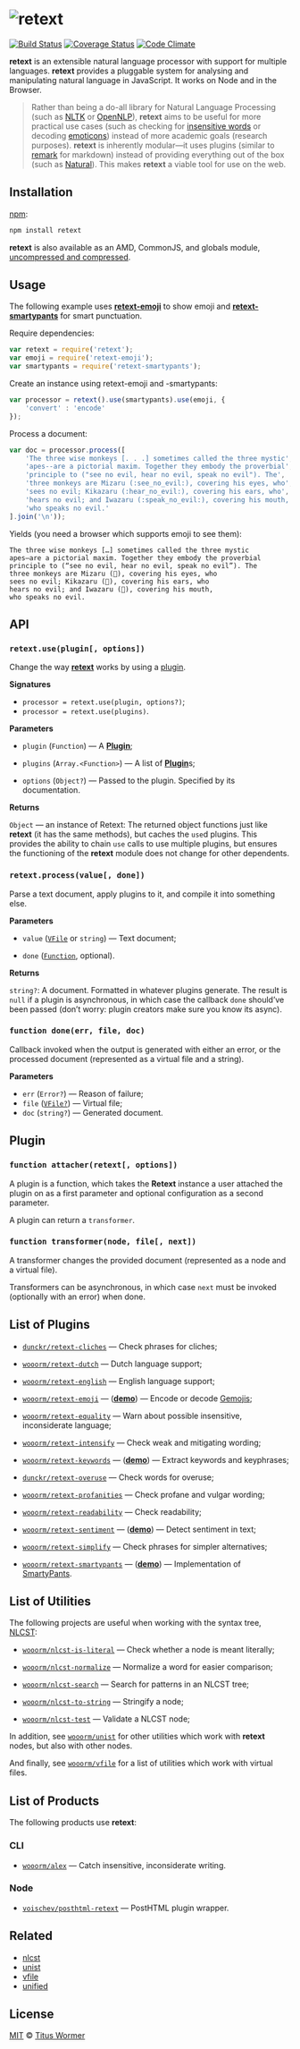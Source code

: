 # ![retext][logo]

[![Build Status][build-badge]][build-status]
[![Coverage Status][coverage-badge]][coverage-status]
[![Code Climate][climate-badge]][climate-status]

**retext** is an extensible natural language processor with support for
multiple languages. **retext** provides a pluggable system for analysing
and manipulating natural language in JavaScript. It works on Node and
in the Browser.

> Rather than being a do-all library for Natural Language Processing
> (such as [NLTK][] or [OpenNLP][]), **retext** aims to be useful for
> more practical use cases (such as checking for [insensitive words][alex]
> or decoding [emoticons][retext-emoji]) instead of more academic
> goals (research purposes).
> **retext** is inherently modular—it uses plugins (similar to
> [remark][] for markdown) instead of providing everything out of
> the box (such as  [Natural][]). This makes **retext** a viable
> tool for use on the web.

## Installation

[npm][]:

```bash
npm install retext
```

**retext** is also available as an AMD, CommonJS, and globals module,
[uncompressed and compressed][releases].

## Usage

The following example uses [**retext-emoji**][retext-emoji] to show
emoji and [**retext-smartypants**][retext-smartypants] for smart
punctuation.

Require dependencies:

```javascript
var retext = require('retext');
var emoji = require('retext-emoji');
var smartypants = require('retext-smartypants');
```

Create an instance using retext-emoji and -smartypants:

```javascript
var processor = retext().use(smartypants).use(emoji, {
    'convert' : 'encode'
});
```

Process a document:

```javascript
var doc = processor.process([
    'The three wise monkeys [. . .] sometimes called the three mystic',
    'apes--are a pictorial maxim. Together they embody the proverbial',
    'principle to ("see no evil, hear no evil, speak no evil"). The',
    'three monkeys are Mizaru (:see_no_evil:), covering his eyes, who',
    'sees no evil; Kikazaru (:hear_no_evil:), covering his ears, who',
    'hears no evil; and Iwazaru (:speak_no_evil:), covering his mouth,',
    'who speaks no evil.'
].join('\n'));
```

Yields (you need a browser which supports emoji to see them):

```text
The three wise monkeys […] sometimes called the three mystic
apes—are a pictorial maxim. Together they embody the proverbial
principle to (“see no evil, hear no evil, speak no evil”). The
three monkeys are Mizaru (🙈), covering his eyes, who
sees no evil; Kikazaru (🙉), covering his ears, who
hears no evil; and Iwazaru (🙊), covering his mouth,
who speaks no evil.
```

## API

### `retext.use(plugin[, options])`

Change the way [**retext**][api] works by using a [plugin][].

**Signatures**

*   `processor = retext.use(plugin, options?)`;
*   `processor = retext.use(plugins)`.

**Parameters**

*   `plugin` (`Function`) — A [**Plugin**][plugin];

*   `plugins` (`Array.<Function>`) — A list of [**Plugin**][plugin]s;

*   `options` (`Object?`) — Passed to the plugin. Specified by its
    documentation.

**Returns**

`Object` — an instance of Retext: The returned object functions just like
**retext** (it has the same methods), but caches the `use`d plugins. This
provides the ability to chain `use` calls to use multiple plugins, but
ensures the functioning of the **retext** module does not change for other
dependents.

### `retext.process(value[, done])`

Parse a text document, apply plugins to it, and compile it into
something else.

**Parameters**

*   `value` ([`VFile`][vfile] or `string`)
    — Text document;

*   `done` ([`Function`][done], optional).

**Returns**

`string?`: A document. Formatted in whatever plugins generate. The result is
`null` if a plugin is asynchronous, in which case the callback `done` should’ve
been passed (don’t worry: plugin creators make sure you know its async).

### `function done(err, file, doc)`

Callback invoked when the output is generated with either an error, or the
processed document (represented as a virtual file and a string).

**Parameters**

*   `err` (`Error?`) — Reason of failure;
*   `file` ([`VFile?`][vfile]) — Virtual file;
*   `doc` (`string?`) — Generated document.

## Plugin

### `function attacher(retext[, options])`

A plugin is a function, which takes the **Retext** instance a user attached
the plugin on as a first parameter and optional configuration as a second
parameter.

A plugin can return a `transformer`.

### `function transformer(node, file[, next])`

A transformer changes the provided document (represented as a node and a
virtual file).

Transformers can be asynchronous, in which case `next` must be invoked
(optionally with an error) when done.

## List of Plugins

*   [`dunckr/retext-cliches`](https://github.com/dunckr/retext-cliches)
    — Check phrases for cliches;

*   [`wooorm/retext-dutch`](https://github.com/wooorm/retext-dutch)
    — Dutch language support;

*   [`wooorm/retext-english`](https://github.com/wooorm/retext-english)
    — English language support;

*   [`wooorm/retext-emoji`](https://github.com/wooorm/retext-emoji)
    — (**[demo](http://wooorm.github.io/retext-emoji/)**)
    — Encode or decode [Gemojis](https://github.com/github/gemoji);

*   [`wooorm/retext-equality`](https://github.com/wooorm/retext-equality)
    — Warn about possible insensitive, inconsiderate language;

*   [`wooorm/retext-intensify`](https://github.com/wooorm/retext-intensify)
    — Check weak and mitigating wording;

*   [`wooorm/retext-keywords`](https://github.com/wooorm/retext-keywords)
    — (**[demo](http://wooorm.github.io/retext-keywords/)**)
    — Extract keywords and keyphrases;

*   [`dunckr/retext-overuse`](https://github.com/dunckr/retext-overuse)
    — Check words for overuse;

*   [`wooorm/retext-profanities`](https://github.com/wooorm/retext-profanities)
    — Check profane and vulgar wording;

*   [`wooorm/retext-readability`](https://github.com/wooorm/retext-readability)
    — Check readability;

*   [`wooorm/retext-sentiment`](https://github.com/wooorm/retext-sentiment)
    — (**[demo](http://wooorm.github.io/retext-sentiment/)**)
    — Detect sentiment in text;

*   [`wooorm/retext-simplify`](https://github.com/wooorm/retext-simplify)
    — Check phrases for simpler alternatives;

*   [`wooorm/retext-smartypants`](https://github.com/wooorm/retext-smartypants)
    — (**[demo](http://wooorm.github.io/retext-smartypants/)**)
    — Implementation of [SmartyPants](http://daringfireball.net/projects/smartypants/).

## List of Utilities

The following projects are useful when working with the syntax tree,
[NLCST][]:

*   [`wooorm/nlcst-is-literal`](https://github.com/wooorm/nlcst-is-literal)
    — Check whether a node is meant literally;

*   [`wooorm/nlcst-normalize`](https://github.com/wooorm/nlcst-normalize)
    — Normalize a word for easier comparison;

*   [`wooorm/nlcst-search`](https://github.com/wooorm/nlcst-search)
    — Search for patterns in an NLCST tree;

*   [`wooorm/nlcst-to-string`](https://github.com/wooorm/nlcst-to-string)
    — Stringify a node;

*   [`wooorm/nlcst-test`](https://github.com/wooorm/nlcst-test)
    — Validate a NLCST node;

In addition, see [`wooorm/unist`][unist] for other utilities which
work with **retext** nodes, but also with other nodes.

And finally, see [`wooorm/vfile`][vfile] for a list of utilities which
work with virtual files.

## List of Products

The following products use **retext**:

### CLI

*   [`wooorm/alex`](https://github.com/wooorm/nlcst-to-string)
    — Catch insensitive, inconsiderate writing.

### Node

*   [`voischev/posthtml-retext`](https://github.com/voischev/posthtml-retext)
    — PostHTML plugin wrapper.

## Related

*   [nlcst][]
*   [unist][]
*   [vfile][]
*   [unified][]

## License

[MIT][license] © [Titus Wormer][author]

<!-- Definitions -->

[logo]: https://cdn.rawgit.com/wooorm/retext/master/logo.svg

[build-badge]: https://img.shields.io/travis/wooorm/retext.svg

[build-status]: https://travis-ci.org/wooorm/retext

[coverage-badge]: https://img.shields.io/codecov/c/github/wooorm/retext.svg

[coverage-status]: https://codecov.io/github/wooorm/retext

[climate-badge]: http://img.shields.io/codeclimate/github/wooorm/retext.svg

[climate-status]: https://codeclimate.com/github/wooorm/retext

[author]: http://wooorm.com

[npm]: https://docs.npmjs.com/cli/install

[releases]: https://github.com/wooorm/retext/releases

[vfile]: https://github.com/wooorm/vfile

[unist]: https://github.com/wooorm/unist

[nlcst]: https://github.com/wooorm/nlcst

[unified]: https://github.com/wooorm/unified

[api]: #api

[plugin]: #plugin

[done]: #function-doneerr-file-doc

[license]: LICENSE

[nltk]: http://www.nltk.org

[opennlp]: https://opennlp.apache.org

[alex]: https://github.com/wooorm/alex

[retext-emoji]: https://github.com/wooorm/retext-emoji

[remark]: https://github.com/wooorm/remark

[natural]: https://github.com/NaturalNode/natural

[retext-smartypants]: https://github.com/wooorm/retext-smartypants
